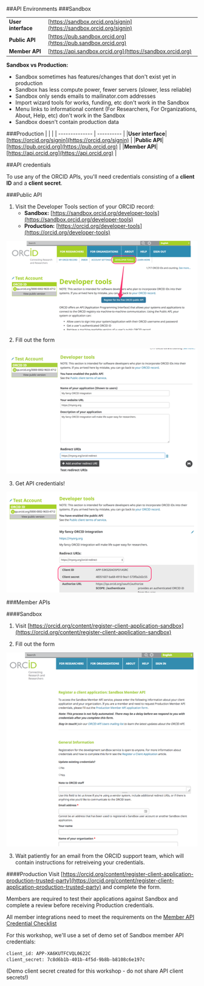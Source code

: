 ##API Environments
###Sandbox

|                |            |
| -------------- | ---------- |
|**User interface**| [https://sandbox.orcid.org/signin](https://sandbox.orcid.org/signin)  |
|**Public API**| [https://pub.sandbox.orcid.org](https://pub.sandbox.orcid.org) |
|**Member API**| [https://api.sandbox.orcid.org](https://sandbox.orcid.org) |

**Sandbox vs Production:**

- Sandbox sometimes has features/changes that don't exist yet in production
- Sandbox has less compute power, fewer servers (slower, less reliable)
- Sandbox only sends emails to mailinator.com addresses
- Import wizard tools for works, funding, etc don't work in the Sandbox
- Menu links to informational content (For Researchers, For Organizations, About, Help, etc) don't work in the Sandbox
- Sandbox doesn't contain production data

###Production
|                |            |
| -------------- | ---------- |
|**User interface**| [https://orcid.org/signin](https://orcid.org/signin)  |
|**Public API**| [https://pub.orcid.org](https://pub.orcid.org) |
|**Member API**| [https://api.orcid.org](https://api.orcid.org) |


##API credentials

To use any of the ORCID APIs, you'll need credentials consisting of a **client ID** and a **client secret**.

###Public API
1. Visit the Developer Tools section of your ORCID record:
    - **Sandbox:** [https://sandbox.orcid.org/developer-tools](https://sandbox.orcid.org/developer-tools)
    - **Production:** [https://orcid.org/developer-tools](https://orcid.org/developer-tools)
<img src="../images/public-api-request-creds.png" width="600" alt="Request ORCID public API credentials" />

2. Fill out the form<br>
<img src="../images/public-api-cred-form.png" width="600" alt="ORCID public API credential request form" />

3. Get API credentials!<br>
<img src="../images/public-api-creds.png" width="600" alt="ORCID public API credentials" />

###Member APIs

####Sandbox
1. Visit [https://orcid.org/content/register-client-application-sandbox](https://orcid.org/content/register-client-application-sandbox)

2. Fill out the form<br>
<img src="../images/member-api-request-creds.png" width="600" alt="ORCID member API credential request form" />

3. Wait patiently for an email from the ORCID support team, which will contain instructions for retreiveing your credentials.

####Production
Visit [https://orcid.org/content/register-client-application-production-trusted-party](https://orcid.org/content/register-client-application-production-trusted-party) and complete the form. 

Members are required to test their applications against Sandbox and complete a review before receiving Production credentials. 

All member integrations need to meet the requirements on the [Member API Credential Checklist](https://members.orcid.org/api/member-api-credentials-check-list)


For this workshop, we'll use a set of demo set of Sandbox member API credentials:

```
client_id: APP-XA6KUTFCVQL0622C
client_secret: 7c8d6b1b-401b-4f5d-9b8b-b8108c6e197c
```
(Demo client secret created for this workshop - do not share API client secrets!)

